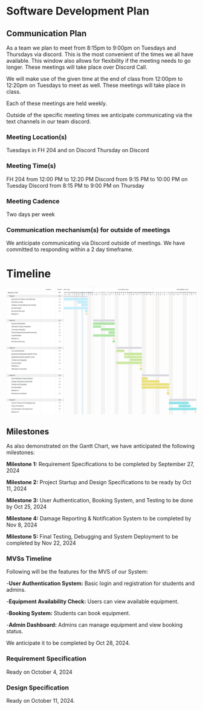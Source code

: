 # Software Development Plan

## Communication Plan

As a team we plan to meet from 8:15pm to 9:00pm on Tuesdays and Thursdays via discord. This is the most convenient of the times we all have available. This window also allows for flexibility if the meeting needs to go longer. These meetings will take place over Discord Call.

We will make use of the given time at the end of class from 12:00pm to 12:20pm on Tuesdays to meet as well. These meetings will take place in class.

Each of these meetings are held weekly.

Outside of the specific meeting times we anticipate communicating via the text channels in our team discord.

### Meeting Location(s)

Tuesdays in FH 204 and on Discord
Thursday on Discord

### Meeting Time(s)

FH 204 from 12:00 PM to 12:20 PM
Discord from 9:15 PM to 10:00 PM on Tuesday
Discord from 8:15 PM to 9:00 PM on Thursday

### Meeting Cadence

Two days per week

### Communication mechanism(s) for outside of meetings

We anticipate communicating via Discord outside of meetings. We have committed to responding within a 2 day timeframe.

# Timeline

![gantt](../assets/gantt-chart.png)

## Milestones

As also demonstrated on the Gantt Chart, we have anticipated the following milestones:

**Milestone 1:** Requirement Specifications to be completed by September 27, 2024

**Milestone 2:** Project Startup and Design Specifications to be ready by Oct 11, 2024

**Milestone 3:** User Authentication, Booking System, and Testing to be done by Oct 25, 2024

**Milestone 4:** Damage Reporting & Notification System to be completed by Nov 8, 2024

**Milestone 5:** Final Testing, Debugging and System Deployment to be completed by Nov 22, 2024

### MVSs Timeline

Following will be the features for the MVS of our System:

-**User Authentication System:** Basic login and registration for students and admins.

-**Equipment Availability Check:** Users can view available equipment.

-**Booking System:** Students can book equipment.

-**Admin Dashboard:** Admins can manage equipment and view booking status.

We anticipate it to be completed by Oct 28, 2024.

### Requirement Specification

Ready on October 4, 2024

### Design Specification

Ready on October 11, 2024.

